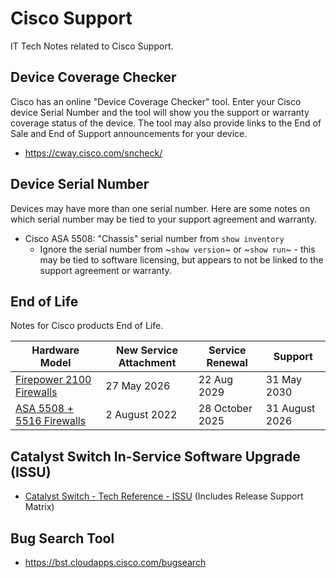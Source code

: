 # Cisco Support

IT Tech Notes related to Cisco Support.

## Device Coverage Checker

Cisco has an online "Device Coverage Checker" tool. Enter your Cisco device Serial Number and the tool will show you the support or warranty coverage status of the device. The tool may also provide links to the End of Sale and End of Support announcements for your device.

* https://cway.cisco.com/sncheck/

## Device Serial Number

Devices may have more than one serial number. Here are some notes on which serial number may be tied to your support agreement and warranty.

* Cisco ASA 5508: "Chassis" serial number from `show inventory`
  * Ignore the serial number from ~`show version`~ or ~`show run`~ - this may be tied to software licensing, but appears to not be linked to the support agreement or warranty.

## End of Life

Notes for Cisco products End of Life.

| Hardware Model                 | New Service Attachment | Service Renewal | Support        |
|--------------------------------|------------------------|-----------------|----------------|
| [Firepower 2100 Firewalls][2]  | 27 May 2026            | 22 Aug 2029     | 31 May 2030    |
| [ASA 5508 + 5516 Firewalls][1] | 2 August 2022          | 28 October 2025 | 31 August 2026 |

## Catalyst Switch In-Service Software Upgrade (ISSU)

* [Catalyst Switch - Tech Reference - ISSU][3] (Includes Release Support Matrix)

## Bug Search Tool

* https://bst.cloudapps.cisco.com/bugsearch

[1]: https://www.cisco.com/c/en/us/products/collateral/security/asa-5500-series-next-generation-firewalls/eos-eol-notice-c51-744798.html
[2]: https://www.cisco.com/c/en/us/products/collateral/security/firepower-ngfw/firepower-2100-series-sec-app-5-yr-sub-eol.html
[3]: https://www.cisco.com/c/en/us/td/docs/switches/lan/catalyst_standalones/b-in-service-software-upgrade-issu.html
